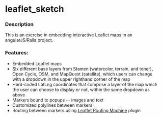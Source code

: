 # leaflet_sketch

### Description

This is an exercise in embedding interactive Leaflet maps in an angularJS/Rails project.

### Features:
-	Embedded Leaflet maps
-	Six different base layers from Stamen (watercolor, terrain, and toner), Open Cycle, OSM, and MapQuest (satellite), which users can change with a dropdown in the upper righthand corner of the map
- Hard-coded LatLng coordinates that comprise a layer of the map which the user can choose to display or not, within the same dropdown as above
-	Markers bound to popups -- images and text
-	Customized polylines between markers
-	Routing between markers using [Leaflet Routing Machine](http://www.liedman.net/leaflet-routing-machine/) plugin
